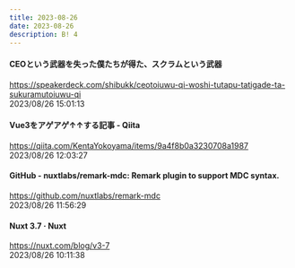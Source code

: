 ```yaml
---
title: 2023-08-26
date: 2023-08-26
description: B! 4
---
```


#### CEOという武器を失った僕たちが得た、スクラムという武器
https://speakerdeck.com/shibukk/ceotoiuwu-qi-woshi-tutapu-tatigade-ta-sukuramutoiuwu-qi<br>
2023/08/26 15:01:13<br>


#### Vue3をアゲアゲ↑↑する記事 - Qiita
https://qiita.com/KentaYokoyama/items/9a4f8b0a3230708a1987<br>
2023/08/26 12:03:27<br>


#### GitHub - nuxtlabs/remark-mdc: Remark plugin to support MDC syntax.
https://github.com/nuxtlabs/remark-mdc<br>
2023/08/26 11:56:29<br>


#### Nuxt 3.7 · Nuxt
https://nuxt.com/blog/v3-7<br>
2023/08/26 10:11:38<br>


